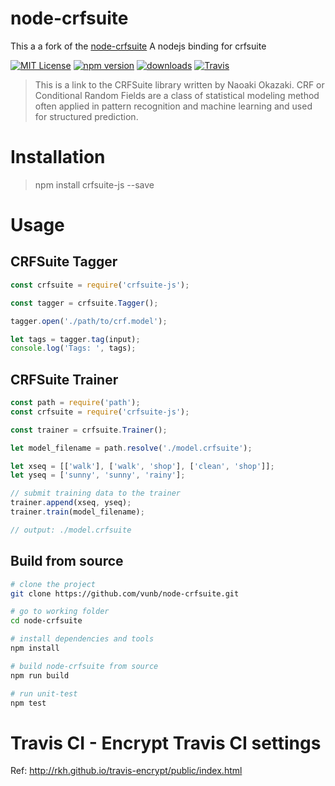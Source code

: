 # node-crfsuite

This a a fork of the [node-crfsuite](https://github.com/vunb/node-crfsuite) A nodejs binding for crfsuite

[![MIT License](https://img.shields.io/badge/license-MIT_License-green.svg?style=flat-square)](./LICENSE)
[![npm version](https://img.shields.io/npm/v/crfsuite-js.svg?style=flat)](https://www.npmjs.com/package/crfsuite-js)
[![downloads](https://img.shields.io/npm/dm/crfsuite-js.svg)](https://www.npmjs.com/package/crfsuite)
[![Travis](https://travis-ci.org/Trekels/node-crfsuite.svg?branch=master)](https://travis-ci.org/trekels/node-crfsuite)

> This is a link to the CRFSuite library written by Naoaki Okazaki. CRF or Conditional Random Fields are a
class of statistical modeling method often applied in pattern recognition and machine learning and
used for structured prediction.

# Installation

> npm install crfsuite-js --save

# Usage
## CRFSuite Tagger

```js
const crfsuite = require('crfsuite-js');

const tagger = crfsuite.Tagger();

tagger.open('./path/to/crf.model');

let tags = tagger.tag(input);
console.log('Tags: ', tags);
```

## CRFSuite Trainer

```js
const path = require('path');
const crfsuite = require('crfsuite-js');

const trainer = crfsuite.Trainer();

let model_filename = path.resolve('./model.crfsuite');

let xseq = [['walk'], ['walk', 'shop'], ['clean', 'shop']];
let yseq = ['sunny', 'sunny', 'rainy'];

// submit training data to the trainer
trainer.append(xseq, yseq);
trainer.train(model_filename);

// output: ./model.crfsuite
```

## Build from source

```bash
# clone the project
git clone https://github.com/vunb/node-crfsuite.git

# go to working folder
cd node-crfsuite

# install dependencies and tools
npm install

# build node-crfsuite from source
npm run build

# run unit-test
npm test
```

Travis CI - Encrypt Travis CI settings
=============================================

Ref: http://rkh.github.io/travis-encrypt/public/index.html

